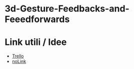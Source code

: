 # 3d-Gesture-Feedbacks-and-Feeedforwards

# Link utili / Idee
- [Trello](https://trello.com/b/z04Zwrf2/uit-project)
- [noLink](https://www.google.com/)

